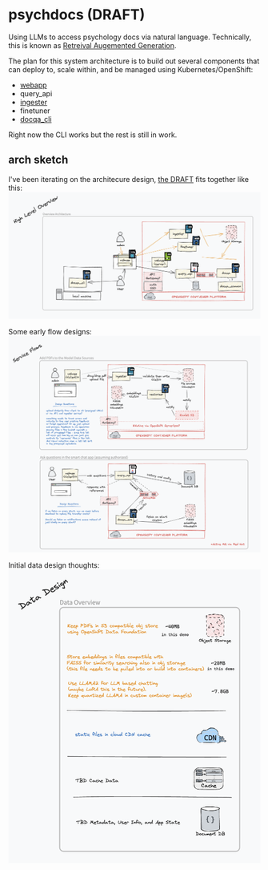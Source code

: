 # psychdocs (DRAFT)
Using LLMs to access psychology docs via natural language. Technically, this is known as [Retreival Augemented Generation](https://www.promptingguide.ai/techniques/rag).

The plan for this system architecture is to build out several components that can deploy to, scale within, and be managed using Kubernetes/OpenShift:
* [webapp](./webapp)
* query_api
* [ingester](./ingester)
* finetuner
* [docqa_cli](./docqa_cli)

Right now the CLI works but the rest is still in work.


## arch sketch
I've been iterating on the architecure design, [the DRAFT](https://excalidraw.com/#json=bc_tmEdGVW69KL_LR1VAC,TJTXQuB5d-ckQKvW4UNBGA) fits together like this:
<img src="./arch.png"/>

Some early flow designs:
<img src="./services_flow.png"/>

Initial data design thoughts:
<img src="./data_design.png"/>
